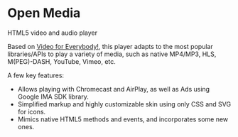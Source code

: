# Open Media

HTML5 video and audio player

Based on [Video for Everybody!](http://camendesign.com/code/video_for_everybody), this player adapts to the most popular libraries/APIs to play a variety of media, such as native MP4/MP3, HLS, M(PEG)-DASH, YouTube, Vimeo, etc.

A few key features:

* Allows playing with Chromecast and AirPlay, as well as Ads using Google IMA SDK library.
* Simplified markup and highly customizable skin using only CSS and SVG for icons.
* Mimics native HTML5 methods and events, and incorporates some new ones.